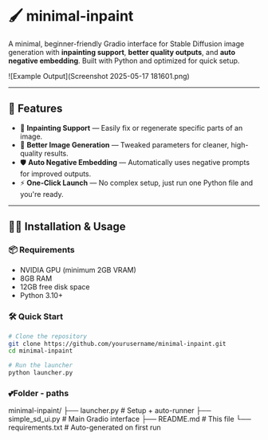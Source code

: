 # 🖌️ minimal-inpaint

A minimal, beginner-friendly Gradio interface for Stable Diffusion image generation with **inpainting support**, **better quality outputs**, and **auto negative embedding**. Built with Python and optimized for quick setup.

![Example Output](Screenshot 2025-05-17 181601.png)

---

## 🚀 Features

- 🎨 **Inpainting Support** — Easily fix or regenerate specific parts of an image.
- 🧠 **Better Image Generation** — Tweaked parameters for cleaner, high-quality results.
- 🛡️ **Auto Negative Embedding** — Automatically uses negative prompts for improved outputs.
- ⚡ **One-Click Launch** — No complex setup, just run one Python file and you're ready.

---

## 🧑‍💻 Installation & Usage

### 📦 Requirements
- NVIDIA GPU (minimum 2GB VRAM)
- 8GB RAM
- 12GB free disk space
- Python 3.10+

### 🛠️ Quick Start

```bash
# Clone the repository
git clone https://github.com/yourusername/minimal-inpaint.git
cd minimal-inpaint

# Run the launcher
python launcher.py
```
### 💕Folder - paths
minimal-inpaint/
├── launcher.py           # Setup + auto-runner
├── simple_sd_ui.py       # Main Gradio interface
├── README.md             # This file
└── requirements.txt      # Auto-generated on first run

